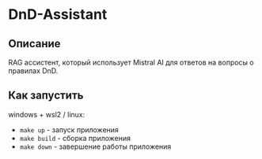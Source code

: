 # DnD-Assistant

## Описание

RAG ассистент, который использует Mistral AI для ответов на вопросы о правилах DnD.

## Как запустить

windows + wsl2 / linux:
- `make up` - запуск приложения
- `make build` - сборка приложения
- `make down` - завершение работы приложения

